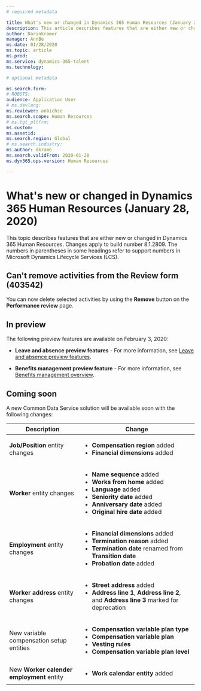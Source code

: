 ```yaml
---
# required metadata

title: What's new or changed in Dynamics 365 Human Resources (January 28, 2020)
description: This article describes features that are either new or changed in Microsoft Dynamics 365 Human Resources.
author: Darinkramer
manager: AnnBe
ms.date: 01/28/2020
ms.topic: article
ms.prod: 
ms.service: dynamics-365-talent
ms.technology: 

# optional metadata

ms.search.form: 
# ROBOTS: 
audience: Application User
# ms.devlang: 
ms.reviewer: anbichse
ms.search.scope: Human Resources
# ms.tgt_pltfrm: 
ms.custom: 
ms.assetid: 
ms.search.region: Global
# ms.search.industry: 
ms.author: dkrame
ms.search.validFrom: 2020-01-28
ms.dyn365.ops.version: Human Resources

---
```

# What's new or changed in Dynamics 365 Human Resources (January 28, 2020)

This topic describes features that are either new or changed in Dynamics 365 Human Resources. Changes apply to build number 8.1.2809. The numbers in parentheses in some headings refer to support numbers in Microsoft Dynamics Lifecycle Services (LCS).

## Can't remove activities from the Review form (403542)

You can now delete selected activities by using the **Remove** button on the **Performance review** page.

## In preview

The following preview features are available on February 3, 2020:

- **Leave and absence preview features** - For more information, see [Leave and absence preview features](hr-leave-and-absence-overview.md?leave-and-absence-preview-features).

- **Benefits management preview feature** - For more information, see [Benefits management overview](hr-benefits-management-overview.md).

## Coming soon

A new Common Data Service solution will be available soon with the following changes:

| Description | Change |
| --- | --- |
| **Job/Position** entity changes | <ul><li>**Compensation region** added</li><li>**Financial dimensions** added</li></ul> |
| **Worker** entity changes | <ul><li>**Name sequence** added</li><li>**Works from home** added</li><li>**Language** added</li><li>**Seniority date** added</li><li>**Anniversary date** added</li><li>**Original hire date** added</li></ul> |
| **Employment** entity changes | <ul><li>**Financial dimensions** added</li><li>**Termination reason** added</li><li>**Termination date** renamed from **Transition date**</li><li>**Probation date** added</li></ul> |
| **Worker address** entity changes | <ul><li>**Street address** added</li><li>**Address line 1**, **Address line 2**, and **Address line 3** marked for deprecation</li></ul> |
| New variable compensation setup entities | <ul><li>**Compensation variable plan type**</li><li>**Compensation variable plan**</li><li>**Vesting rules**</li><li>**Compensation variable plan level**</li></ul> |
| New **Worker calender employment** entity | <ul><li>**Work calendar entity** added</li></ul> |
